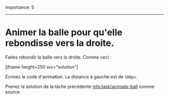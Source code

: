 importance: 5

---

# Animer la balle pour qu'elle rebondisse vers la droite.

Faites rebondir la balle vers la droite.
Comme ceci :

[iframe height=250 src="solution"]

Écrivez le code d'animation.
La distance à gauche est de `100px`.

Prenez la solution de la tâche précédente <info:task/animate-ball> comme source.
